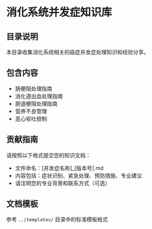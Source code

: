 # 消化系统并发症知识库

## 目录说明
本目录收集消化系统相关的癌症并发症处理知识和经验分享。

## 包含内容
- 肠梗阻处理指南
- 消化道出血处理指南
- 胆道梗阻处理指南
- 营养不良管理
- 恶心呕吐控制

## 贡献指南
请按照以下格式提交您的知识文档：
- 文件命名：[并发症名称]_[版本号].md
- 内容包括：症状识别、紧急处理、预防措施、专业建议
- 请注明您的专业背景和联系方式（可选）

## 文档模板
参考 `../templates/` 目录中的标准模板格式
